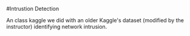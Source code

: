 #Intrustion Detection

An class kaggle we did with an older Kaggle's dataset (modified by the instructor) identifying network intrusion.
